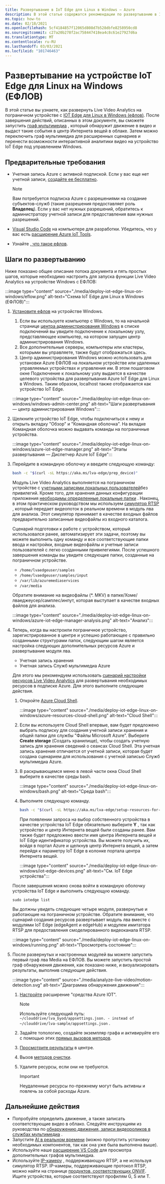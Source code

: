 ```yaml
---
title: Развертывание в IoT Edge для Linux в Windows — Azure
description: В этой статье содержатся рекомендации по развертыванию в IoT Edge для Linux на устройстве Windows.
ms.topic: how-to
ms.date: 02/18/2021
ms.openlocfilehash: 5cf4184857f12065d808d7b528dbfe8258950cd8
ms.sourcegitcommit: c27a20b278f2ac758447418ea4c8c61e27927d6a
ms.translationtype: MT
ms.contentlocale: ru-RU
ms.lasthandoff: 03/03/2021
ms.locfileid: "101746463"
---
```

# <a name="deploy-to-an-iot-edge-for-linux-on-windows-eflow-device"></a>Развертывание на устройстве IoT Edge для Linux на Windows (ЕФЛОВ)

В этой статье вы узнаете, как развернуть Live Video Analytics на пограничном устройстве с [IOT Edge для Linux в Windows (ефлов)](https://docs.microsoft.com/azure/iot-edge/iot-edge-for-linux-on-windows?view=iotedge-2018-06). После завершения действий, описанных в этом документе, вы сможете запустить [граф мультимедиа](media-graph-concept.md) , который обнаружит движение в видео и выдаст такие события в центр Интернета вещей в облаке. Затем можно переключить граф мультимедиа для расширенных сценариев и перенести возможности интерактивной аналитики видео на устройство IoT Edge под управлением Windows.

## <a name="prerequisites"></a>Предварительные требования 

* Учетная запись Azure с активной подпиской. Если у вас еще нет учетной записи, [ создайте ее бесплатно](https://azure.microsoft.com/free/?WT.mc_id=A261C142F).

    > [!NOTE]
    > Вам потребуется подписка Azure с разрешениями на создание субъектов-служб (такие разрешения предоставляет роль **Владелец**). Если у вас нет нужных разрешений, обратитесь к администратору учетной записи для предоставления вам нужных разрешений.
* [Visual Studio Code](https://code.visualstudio.com/) на компьютере для разработки. Убедитесь, что у вас есть [расширение Azure IoT Tools](https://marketplace.visualstudio.com/items?itemName=vsciot-vscode.azure-iot-tools).
* Узнайте [, что такое ефлов](https://aka.ms/AzEFLOW-docs).

## <a name="deployment-steps"></a>Шаги по развертыванию

Ниже показано общее описание потока документа и пять простых шагов, которые необходимо настроить для запуска функции Live Video Analytics на устройстве Windows с ЕФЛОВ:

:::image type="content" source="./media/deploy-iot-edge-linux-on-windows/eflow.png" alt-text="Схема IoT Edge для Linux в Windows (ЕФЛОВ)":::

1. [Установите ефлов](https://aka.ms/AzEFLOW-install) на устройстве Windows. 

    1. Если вы используете компьютер с Windows, то на начальной странице [центра администрирования Windows](https://docs.microsoft.com/windows-server/manage/windows-admin-center/overview) в списке подключений вы увидите подключение к локальному узлу, представляющее компьютер, на котором запущен центр администрирования Windows. 
    1. Все дополнительные серверы, компьютеры или кластеры, которыми вы управляете, также будут отображаться здесь.
    1. Центр администрирования Windows можно использовать для установки Azure ЕФЛОВ на локальном устройстве или удаленных управляемых устройствах и управления им. В этом пошаговом окне Подключение к локальному узлу выдается в качестве целевого устройства для развертывания Azure IoT Edge для Linux в Windows. Таким образом, localhost также отображается как устройство IoT Edge.

    :::image type="content" source="./media/deploy-iot-edge-linux-on-windows/windows-admin-center.png" alt-text="Шаги развертывания — центр администрирования Windows":::
1. Щелкните устройство IoT Edge, чтобы подключиться к нему и открыть вкладку "Обзор" и "Командная оболочка". На вкладке Командная оболочка можно выдавать команды на пограничные устройства.
 
    :::image type="content" source="./media/deploy-iot-edge-linux-on-windows/azure-iot-edge-manager.png" alt-text="Этапы развертывания — Диспетчер Azure IoT Edge":::
1. Перейдите в командную оболочку и введите следующую команду:
    
    ```bash
    bash -c "$(curl -sL https://aka.ms/lva-edge/prep_device)"
    ```

    Модуль Live Video Analytics выполняется на пограничном устройстве с [учетными записями локальных пользователей](deploy-iot-edge-device.md#create-and-use-local-user-account-for-deployment)без привилегий. Кроме того, для хранения данных конфигурации приложения [необходимы определенные локальные папки](deploy-iot-edge-device.md#granting-permissions-to-device-storage) . Наконец, в этом практическом руководством мы используем [симулятор RTSP](https://github.com/Azure/live-video-analytics/tree/master/utilities/rtspsim-live555) , который передает видеопоток в реальном времени в модуль лва для анализа. Этот симулятор принимает в качестве входных файлов предварительно записанные видеофайлы из входного каталога. 
    
    Сценарий подготовки к работе с устройством, который использовался ранее, автоматизирует эти задачи, поэтому вы можете выполнить одну команду и все соответствующие папки ввода и настройки, входные видеофайлы и учетные записи пользователей с легко созданными привилегиями. После успешного завершения команды вы увидите следующие папки, созданные на пограничном устройстве. 
    
    * `/home/lvaedgeuser/samples`
    * `/home/lvaedgeuser/samples/input`
    * `/var/lib/azuremediaservices`
    * `/var/media`
    
    Обратите внимание на видеофайлы (*. MKV) в папке/Хоме/лваеджеусер/самплес/инпут, которая выступает в качестве входных файлов для анализа. 
    
    :::image type="content" source="./media/deploy-iot-edge-linux-on-windows/azure-iot-edge-manager-analysis.png" alt-text="Анализ":::
1. Теперь, когда вы настроили пограничное устройство, зарегистрированное в центре и успешно работающее с правильно созданными структурами папок, следующим шагом является настройка следующих дополнительных ресурсов Azure и развертывание модуля лва. 

    * Учетная запись хранения
    * Учетная запись Служб мультимедиа Azure

    Для этого мы рекомендуем использовать [сценарий настройки ресурсов Live Video Analytics](https://github.com/Azure/live-video-analytics/tree/master/edge/setup) для развертывания необходимых ресурсов в подписке Azure. Для этого выполните следующие действия.

    1. Откройте [Azure Cloud Shell](https://ms.portal.azure.com/#cloudshell/).

        :::image type="content" source="./media/deploy-iot-edge-linux-on-windows/azure-resources-cloud-shell.png" alt-text="Cloud Shell":::
    1. Если вы используете Cloud Shell впервые, вам будет предложено выбрать подписку для создания учетной записи хранения и общей папки для службы "Файлы Microsoft Azure". Выберите **Create storage** (Создать хранилище), чтобы создать учетную запись для хранения сведений о сеансах Cloud Shell. Эта учетная запись хранения отличается от учетной записи, которая будет создана сценарием для использования с учетной записью Служб мультимедиа Azure.
    1. В раскрывающемся меню в левой части окна Cloud Shell выберите в качестве среды bash.

        :::image type="content" source="./media/deploy-iot-edge-linux-on-windows/bash.png" alt-text="Среда bash":::
    1. Выполните следующую команду.

        ```bash
        bash -c "$(curl -sL https://aka.ms/lva-edge/setup-resources-for-samples)"
        ```
        
        При появлении запроса на выбор собственного устройства в качестве устройства IoT Edge обязательно выберите **Y** , так как устройство и центр Интернета вещей были созданы ранее. Вам также будет предложено ввести имя центра Интернета вещей и IoT Edge идентификатор устройства. Вы можете получить их, войдя в портал Azure и щелкнув центр Интернета вещей, а затем перейдя к параметру IoT Edge в колонке портала центра Интернета вещей.

        :::image type="content" source="./media/deploy-iot-edge-linux-on-windows/iot-edge-devices.png" alt-text="См. IoT Edge устройства":::

    После завершения можно снова войти в командную оболочку устройства IoT Edge и выполнить следующую команду.
    
    `sudo iotedge list`
    
    Вы должны увидеть следующие четыре модуля, развернутые и работающие на пограничном устройстве. Обратите внимание, что сценарий создания ресурсов развертывает модуль лва вместе с модулями IoT Edge (edgeAgent и edgeHub) и модулем имитатора RTSP для предоставления смоделированного видеоканала RTSP.
    
    :::image type="content" source="./media/deploy-iot-edge-linux-on-windows/running.png" alt-text="Просмотреть состояние":::
1. После развернутых и настроенных модулей вы можете запустить первый граф лва Media на ЕФЛОВ. Вы можете запустить простой граф обнаружения движения, как показано ниже, и визуализировать результаты, выполнив следующие действия.

    :::image type="content" source="./media/analyze-live-video/motion-detection.svg" alt-text="Диаграмма обнаружения движения":::

    1. [Настройте](get-started-detect-motion-emit-events-quickstart.md#configure-the-azure-iot-tools-extension) расширение "средства Azure IOT".
    
        > [!Note]
        > Используйте следующий путь: `~/clouddrive/lva_byod/appsettings.json. - instead of ~/clouddrive/lva-sample/appsettings.json` .
    1. Задайте топологию, создайте экземпляр графа и активируйте его с помощью этих [прямых вызовов методов](get-started-detect-motion-emit-events-quickstart.md#use-direct-method-calls).
    1. [Просмотрите результаты](get-started-detect-motion-emit-events-quickstart.md#observe-results) в центре.
    1. Вызов [методов очистки](get-started-detect-motion-emit-events-quickstart.md#invoke-graphinstancedeactivate).
    1. Удалите ресурсы, если они не требуются.

        > [!IMPORTANT]
        > Неудаленные ресурсы по-прежнему могут быть активны и повлечь за собой расходы Azure.
    
## <a name="next-steps"></a>Дальнейшие действия

* Попробуйте определить движение, а также записать соответствующие видео в облако. Следуйте инструкциям из руководства по [обнаружению движения, записи видеороликов в службах мультимедиа](detect-motion-record-video-clips-media-services-quickstart.md#review-the-sample-video) .
* Запустите [AI в реальном времени](use-your-model-quickstart#overview) (можно пропустить установку необходимых компонентов, так как она уже была выполнена выше).
* Используйте наше [расширение VS Code](https://marketplace.visualstudio.com/items?itemName=ms-azuretools.live-video-analytics-edge) для просмотра дополнительных графов мультимедиа.
* Используйте [IP-камеру](https://en.wikipedia.org/wiki/IP_camera)  , поддерживающую RTSP, а не используя симулятор RTSP. IP-камеры, поддерживающие протокол RTSP, можно найти на странице [продуктов, соответствующих ONVIF](https://www.onvif.org/conformant-products/). Ищите устройства, которые соответствуют профилям G, S или T.

